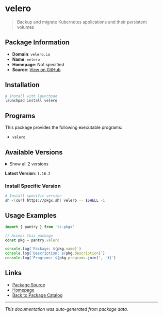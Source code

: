 # velero

> Backup and migrate Kubernetes applications and their persistent volumes

## Package Information

- **Domain**: `velero.io`
- **Name**: `velero`
- **Homepage**: Not specified
- **Source**: [View on GitHub](https://github.com/pkgxdev/pantry/tree/main/projects/velero.io/package.yml)

## Installation

```bash
# Install with launchpad
launchpad install velero
```

## Programs

This package provides the following executable programs:

- `velero`

## Available Versions

<details>
<summary>Show all 2 versions</summary>

- `1.16.2`, `1.16.1`

</details>

**Latest Version**: `1.16.2`

### Install Specific Version

```bash
# Install specific version
sh <(curl https://pkgx.sh) velero -- $SHELL -i
```

## Usage Examples

```typescript
import { pantry } from 'ts-pkgx'

// Access this package
const pkg = pantry.velero

console.log(`Package: ${pkg.name}`)
console.log(`Description: ${pkg.description}`)
console.log(`Programs: ${pkg.programs.join(', ')}`)
```

## Links

- [Package Source](https://github.com/pkgxdev/pantry/tree/main/projects/velero.io/package.yml)
- [Homepage](#)
- [Back to Package Catalog](../../package-catalog.md)

---

*This documentation was auto-generated from package data.*
